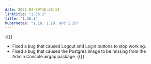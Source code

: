 ```yaml
---
date: 2021-03-29T16:30:14
linktitle: "1.36.1"
title: "1.36.1"
kubernetes: "1.18, 1.19, and 1.20"
---
```


{{<fixes>}}
* Fixed a bug that caused Logout and Login buttons to stop working.
* Fixed a bug that caused the Postgres image to be missing from the Admin Console airgap package.
{{</fixes>}}
